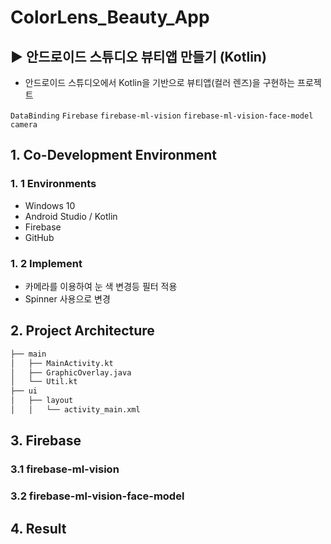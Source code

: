 # ColorLens_Beauty_App
## ▶ 안드로이드 스튜디오 뷰티앱 만들기 (Kotlin)
 
 - 안드로이드 스튜디오에서 Kotlin을 기반으로 뷰티앱(컬러 렌즈)을 구현하는 프로젝트

`DataBinding` `Firebase` `firebase-ml-vision` `firebase-ml-vision-face-model` `camera`

## 1. Co-Development Environment   
### 1. 1 Environments
- Windows 10
- Android Studio / Kotlin 
- Firebase
- GitHub

### 1. 2 Implement
- 카메라를 이용하여 눈 색 변경등 필터 적용
- Spinner 사용으로 변경

## 2. Project Architecture   
```bash
├── main
│   ├── MainActivity.kt
│   ├── GraphicOverlay.java
│   └── Util.kt
├── ui
│   ├── layout
│   │   └── activity_main.xml
```

## 3. Firebase   
### 3.1  firebase-ml-vision

### 3.2  firebase-ml-vision-face-model

## 4. Result
